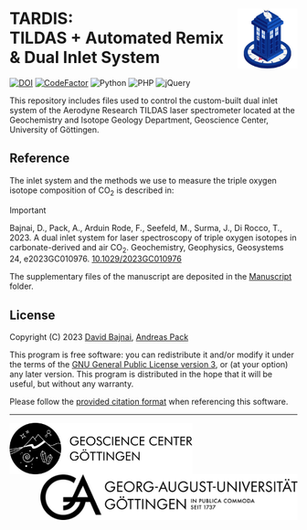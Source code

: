 <!-- This is the README file for GitHub -->
# TARDIS: <img src="/controller/images/TARDIS_logo.png" align="right" width="105"/> <br/> TILDAS + Automated Remix & Dual Inlet System

[![DOI](https://zenodo.org/badge/DOI/10.5281/zenodo.8337576.svg)](https://doi.org/10.5281/zenodo.8337576)
[![CodeFactor](https://www.codefactor.io/repository/github/davidbajnai/tardis/badge?s=e60c8acc0095fc83f8522a69115b1e3ed10c7320)](https://www.codefactor.io/repository/github/davidbajnai/tardis)
![Python](https://img.shields.io/badge/dynamic/json?url=https%3A%2F%2Fgithub.com%2Fdavidbajnai%2FTARDIS%2Fraw%2F9be8a66983234d9d2491201fe2eb4432b56e265a%2F.github%2Fversions.json&query=%24.python&label=Python&color=3572a5)
![PHP](https://img.shields.io/badge/dynamic/json?url=https%3A%2F%2Fgithub.com%2Fdavidbajnai%2FTARDIS%2Fraw%2F9be8a66983234d9d2491201fe2eb4432b56e265a%2F.github%2Fversions.json&query=%24.php&label=PHP&color=4f5d95)
![jQuery](https://img.shields.io/badge/dynamic/json?url=https%3A%2F%2Fgithub.com%2Fdavidbajnai%2FTARDIS%2Fraw%2F9be8a66983234d9d2491201fe2eb4432b56e265a%2F.github%2Fversions.json&query=%24.js&label=jQuery&color=f1e05a)

This repository includes files used to control the custom-built dual inlet system of the Aerodyne Research TILDAS laser spectrometer located at the Geochemistry and Isotope Geology Department, Geoscience Center, University of Göttingen.

## Reference
The inlet system and the methods we use to measure the triple oxygen isotope composition of CO<sub>2</sub> is described in:

>[!IMPORTANT]
>Bajnai, D., Pack, A., Arduin Rode, F., Seefeld, M., Surma, J., Di Rocco, T., 2023. A dual inlet system for laser spectroscopy of triple oxygen isotopes in carbonate-derived and air CO<sub>2</sub>. Geochemistry, Geophysics, Geosystems 24, e2023GC010976. [10.1029/2023GC010976](https://doi.org/10.1029/2023GC010976)

The supplementary files of the manuscript are deposited in the [Manuscript](/data/Manuscript) folder.

## License

Copyright (C) 2023 <a href="https://davidbajnai.eu">David Bajnai</a>, <a href="https://www.uni-goettingen.de/en/78572.html">Andreas Pack</a>

This program is free software: you can redistribute it and/or modify
it under the terms of the [GNU General Public License version 3](LICENSE), or (at your option) any later version. This program is distributed in the hope that it will be useful,
but without any warranty.

Please follow the [provided citation format](CITATION.cff) when referencing this software.

<hr>
<picture>
    <source media="(prefers-color-scheme: dark)" srcset="Images/GZG_logo_white.png">
    <img src="/controller/images/GZG_logo_black.png" align="left" height="90">
</picture>
<picture>
    <source media="(prefers-color-scheme: dark)" srcset="Images/GOE_logo_white.png">
    <img src="/controller/images/GOE_logo_black.png" align="right" height="80"/>
</picture>